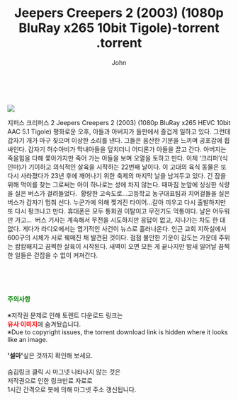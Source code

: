 ﻿---
layout: post
title:  "                   Jeepers Creepers 2 (2003) (1080p BluRay x265 10bit Tigole)-torrent                .torrent"
author: John
categories: [ 영화 ]
tags: [  ]
image: https://torrentrj57.com/uploadfile/full/aff853ef4ac726c92523a74e755b866063404c68.jpg 
description: "                   Jeepers Creepers 2 (2003) (1080p BluRay x265 10bit Tigole)-torrent                 torrent 정보 공유"
toc: true
toc_sticky: true
---

<br>
<p><img src="https://torrentrj57.com/uploadfile/full/aff853ef4ac726c92523a74e755b866063404c68.jpg"/></p>
 지퍼스 크리퍼스 2 Jeepers Creepers 2 (2003) (1080p BluRay x265 HEVC 10bit AAC 5.1 Tigole) 평화로운 오후, 아들과 아버지가 들판에서 즐겁게 일하고 있다. 그런데 갑자기 개가 마구 짖으며 이상한 소리를 낸다. 그들은 음산한 기분을 느끼며 공포감에 휩싸인다. 갑자기 허수아비가 막내아들을 덮치더니 어디론가 아들을 끌고 간다. 아버지는 죽을힘을 다해 쫓아가지만 죽어 가는 아들을 보며 오열을 토하고 만다. 이제 ‘크리퍼’(식인마)가 기이하고 의식적인 살육을 시작하는 22번째 날이다. 이 고대의 육식 동물은 또 다시 사라졌다가 23년 후에 깨어나기 위한 축제의 마지막 날을 남겨두고 있다. 긴 잠을 위해 먹이를 찾는 그로써는 아이 하나로는 성에 차지 않는다. 때마침 눈앞에 싱싱한 식량을 실은 버스가 걸려들었다.  황량한 고속도로...고등학교 농구대표팀과 치어걸들을 실은 버스가 갑자기 멈춰 선다. 누군가에 의해 찢겨진 타이어...갈아 끼우고 다시 출발하지만 또 다시 펑크나고 만다. 휴대폰은 모두 통화권 이탈이고 무전기도 먹통이다. 날은 어두워만 가고...  버스 기사는 계속해서 무전을 시도하지만 응답이 없고, 지나가는 차도 한 대 없다. 게다가 라디오에서는 엽기적인 사건이 뉴스로 흘러나온다. 인근 교회 지하실에서 600구의 시체가 서로 꿰매진 채 발견된 것이다. 점점 불안한 기운이 감도는 가운데 주위는 캄캄해지고 끔찍한 살육이 시작된다. 새벽이 오면 모든 게 끝나지만 밤새 일어날 끔찍한 일들은 걷잡을 수 없이 커져간다. 
    
<br><br><br>
<p data-ke-size="size16"><b><span style="color: green;">주의사항</span></b><br /><br />※저작권 문제로 인해 토렌트 다운로드 링크는<br /><b><span style="color: red;">유사 이미지</span></b>에 숨겨뒀습니다.<br />※Due to copyright issues, the torrent download link is hidden where it looks like an image.<br /><br /><b>'설마'</b>싶은 것까지 확인해 보세요.<br /><br />숨김링크 클릭 시 마그넷 나타나지 않는 것은<br />저작권으로 인한 링크만료 자료로<br />1시간 간격으로 봇에 의해 마그넷 주소 갱신됩니다.</p>

